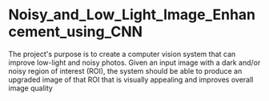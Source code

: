 # Noisy_and_Low_Light_Image_Enhancement_using_CNN
The project's purpose is to create a computer vision system that can improve low-light and noisy photos. Given an input image with a dark and/or noisy region of interest (ROI), the system should be able to produce an upgraded image of that ROI that is visually appealing and improves overall image quality

